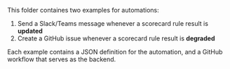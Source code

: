 This folder containes two examples for automations:

1. Send a Slack/Teams message whenever a scorecard rule result is **updated**
2. Create a GitHub issue whenever a scorecard rule result is **degraded**

Each example contains a JSON definition for the automation, and a GitHub workflow that serves as the backend.